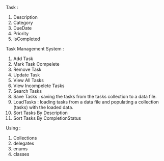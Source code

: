 Task :
  1. Description
  2. Category
  3. DueDate
  4. Priority
  5. IsCompleted

Task Management System :
  1. Add Task
  2. Mark Task Compelete
  3. Remove Task
  4. Update Task
  5. View All Tasks
  6. View Incompelete Tasks
  7. Search Tasks
  8. Save Tasks : saving the tasks from the tasks collection to a data file.
  9. LoadTasks : loading tasks from a data file and populating a collection (tasks) with the loaded data.
  10. Sort Tasks By Description
  11. Sort Tasks By CompletionStatus

Using :
  1. Collections
  2. delegates
  3. enums
  4. classes
     
  
